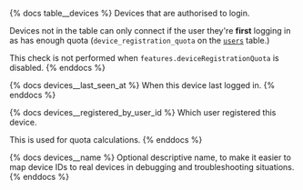 {% docs table__devices %}
Devices that are authorised to login.

Devices not in the table can only connect if the user they're
**first** logging in as has enough quota (`device_registration_quota`
on the [`users`](#!/source/source.tamanu.tamanu.users) table.)

This check is not performed when `features.deviceRegistrationQuota` is disabled.
{% enddocs %}

{% docs devices__last_seen_at %}
When this device last logged in.
{% enddocs %}

{% docs devices__registered_by_user_id %}
Which user registered this device.

This is used for quota calculations.
{% enddocs %}

{% docs devices__name %}
Optional descriptive name, to make it easier to map device IDs to real devices
in debugging and troubleshooting situations.
{% enddocs %}
